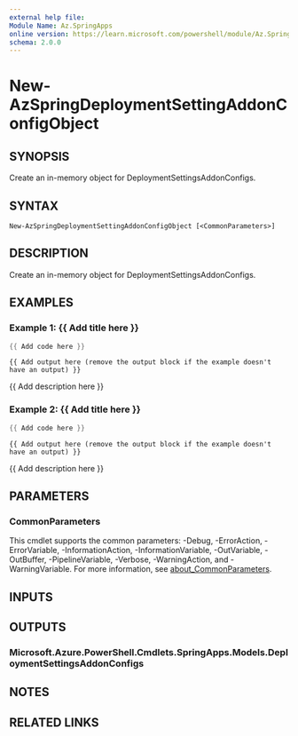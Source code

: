 ```yaml
---
external help file:
Module Name: Az.SpringApps
online version: https://learn.microsoft.com/powershell/module/Az.SpringApps/new-azspringdeploymentsettingaddonconfigobject
schema: 2.0.0
---
```


# New-AzSpringDeploymentSettingAddonConfigObject

## SYNOPSIS
Create an in-memory object for DeploymentSettingsAddonConfigs.

## SYNTAX

```
New-AzSpringDeploymentSettingAddonConfigObject [<CommonParameters>]
```

## DESCRIPTION
Create an in-memory object for DeploymentSettingsAddonConfigs.

## EXAMPLES

### Example 1: {{ Add title here }}
```powershell
{{ Add code here }}
```

```output
{{ Add output here (remove the output block if the example doesn't have an output) }}
```

{{ Add description here }}

### Example 2: {{ Add title here }}
```powershell
{{ Add code here }}
```

```output
{{ Add output here (remove the output block if the example doesn't have an output) }}
```

{{ Add description here }}

## PARAMETERS

### CommonParameters
This cmdlet supports the common parameters: -Debug, -ErrorAction, -ErrorVariable, -InformationAction, -InformationVariable, -OutVariable, -OutBuffer, -PipelineVariable, -Verbose, -WarningAction, and -WarningVariable. For more information, see [about_CommonParameters](http://go.microsoft.com/fwlink/?LinkID=113216).

## INPUTS

## OUTPUTS

### Microsoft.Azure.PowerShell.Cmdlets.SpringApps.Models.DeploymentSettingsAddonConfigs

## NOTES

## RELATED LINKS

